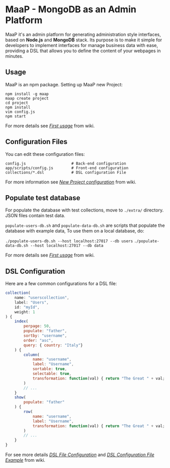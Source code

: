 MaaP - MongoDB as an Admin Platform
====

MaaP it's an admin platform for generating administration style interfaces, based on **Node.js** and **MongoDB** stack.
Its purpose is to make it simple for developers to implement interfaces for manage business data with ease, providing a DSL that allows you to define the content of your webpages in minutes.


Usage
---

MaaP is an npm package.
Setting up MaaP new Project:

```
npm install -g maap
maap create project
cd project
npm install
vim config.js
npm start
```

For more details see [*First usage*](https://github.com/steakholders/maap/wiki/First-Usage) from wiki.

Configuration Files 
---
You can edit these configuration files:

```
config.js                    # Back-end configuration
app/scripts/config.js        # Front-end configuration
collections/*.dsl            # DSL configuration File 
```
For more information see [*New Project configuration*](https://github.com/steakholders/maap/wiki/New-project-configuration) from wiki.


Populate test database
---
For populate the database with test collections, move to `./extra/` directory.
JSON files contain test data. 

`populate-users-db.sh` and `populate-data-db.sh` are scripts that populate the database with example data, To use them on a local database, do:

`./populate-users-db.sh --host localhost:27017 --db users`
`./populate-data-db.sh --host localhost:27017 --db data`

For more details see [*First usage*](https://github.com/steakholders/maap/wiki/First-Usage) from wiki.



DSL Configuration
---
Here are a few common configurations for a DSL file:


```  javascript
collection(
	name: "userscollection", 
	label: "Users", 
	id: "myId", 
	weight: 1 
) {
	index( 
		perpage: 50, 
		populate: "father", 
		sortby: "username", 
		order: "asc", 
		query: { country: "Italy"}
	) {
		column(
			name: "username", 
			label: "Username", 
			sortable: true, 
			selectable: true, 
			transformation: function(val) { return "The Great " + val; }
		)
		// ...
	}
	show(
		populate: "father"
	) {
		row(
			name: "username", 
			label: "Username", 
			transformation: function(val) { return "The Great " + val; }
		)
		// ...
	}
} 

```

For see more details [*DSL File Configuration*](https://github.com/steakholders/maap/wiki/DSL-File-Configuration) and [*DSL Configuration File Example*](https://github.com/steakholders/maap/wiki/DSL-Configuration-File-Example) from wiki.
